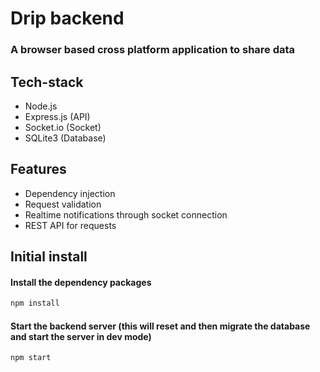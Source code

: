 # Drip backend
### A browser based cross platform application to share data

## Tech-stack

- Node.js
- Express.js (API)
- Socket.io (Socket)
- SQLite3 (Database)

## Features

- Dependency injection
- Request validation
- Realtime notifications through socket connection
- REST API for requests

## Initial install

#### Install the dependency packages
```bash
npm install
```

#### Start the backend server (this will reset and then migrate the database and start the server in dev mode)
```bash
npm start
```